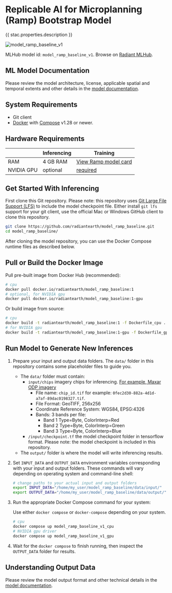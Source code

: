 # Replicable AI for Microplanning (Ramp) Bootstrap Model

{{ stac.properties.description }}

![model_ramp_baseline_v1](https://radiantmlhub.blob.core.windows.net/frontend-dataset-images/ramp_mesopotamia_st_vincent.png)

MLHub model id: `model_ramp_baseline_v1`. Browse on [Radiant MLHub](https://mlhub.earth/model/model_ramp_baseline_v1).

## ML Model Documentation

Please review the model architecture, license, applicable spatial and temporal extents
and other details in the [model documentation](/docs/index.md).

## System Requirements

* Git client
* [Docker](https://www.docker.com/) with
    [Compose](https://docs.docker.com/compose/) v1.28 or newer.

## Hardware Requirements

|            |Inferencing|Training|
|------------|-----------|--------|
| RAM        | 4 GB RAM    | [View Ramp model card](https://rampml.global/ramp-model-card/) |
| NVIDIA GPU | optional  | [required](https://rampml.global/ramp-model-card/) |

## Get Started With Inferencing

First clone this Git repository. Please note: this repository uses
[Git Large File Support (LFS)](https://git-lfs.github.com/) to include the
model checkpoint file. Either install `git lfs` support for your git client,
use the official Mac or Windows GitHub client to clone this repository.

```bash
git clone https://github.com/radiantearth/model_ramp_baseline.git
cd model_ramp_baseline/
```

After cloning the model repository, you can use the Docker Compose runtime
files as described below.

## Pull or Build the Docker Image

Pull pre-built image from Docker Hub (recommended):

```bash
# cpu
docker pull docker.io/radiantearth/model_ramp_baseline:1
# optional, for NVIDIA gpu
docker pull docker.io/radiantearth/model_ramp_baseline:1-gpu

```

Or build image from source:

```bash
# cpu
docker build -t radiantearth/model_ramp_baseline:1 -f Dockerfile_cpu .
# for NVIDIA gpu
docker build -t radiantearth/model_ramp_baseline:1-gpu -f Dockerfile_gpu .

```

## Run Model to Generate New Inferences

1. Prepare your input and output data folders. The `data/` folder in this repository
    contains some placeholder files to guide you.

    * The `data/` folder must contain:
        * `input/chips` imagery chips for inferencing.
            [For example, Maxar ODP imagery](https://rampml.global/ramp-faqs/)
            * File name: `chip_id.tif` for example:
                `0fec2d30-882a-4d1d-a7af-89dac0198327.tif`.
            * File Format: GeoTIFF, 256x256
            * Coordinate Reference System: WGS84, EPSG:4326
            * Bands: 3 bands per file:
                * Band 1 Type=Byte, ColorInterp=Red
                * Band 2 Type=Byte, ColorInterp=Green
                * Band 3 Type=Byte, ColorInterp=Blue
        * `/input/checkpoint.tf` the model checkpoint folder in tensorflow format.
            Please note: the model checkpoint is included in this repository.
    * The `output/` folder is where the model will write inferencing results.

2. Set `INPUT_DATA` and `OUTPUT_DATA` environment variables corresponding with
    your input and output folders. These commands will vary depending on operating
    system and command-line shell:

    ```bash
    # change paths to your actual input and output folders
    export INPUT_DATA="/home/my_user/model_ramp_baseline/data/input/"
    export OUTPUT_DATA="/home/my_user/model_ramp_baseline/data/output/"
    ```

3. Run the appropriate Docker Compose command for your system:

    Use either `docker compose` or `docker-compose` depending on your system.

    ```bash
    # cpu
    docker compose up model_ramp_baseline_v1_cpu
    # NVIDIA gpu driver
    docker compose up model_ramp_baseline_v1_gpu
    ```

4. Wait for the `docker compose` to finish running, then inspect the
`OUTPUT_DATA` folder for results.

## Understanding Output Data

Please review the model output format and other technical details in the [model
documentation](/docs/index.md).
